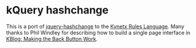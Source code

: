 kQuery hashchange
=================

This is a port of [jquery-hashchange](https://github.com/chrisleishman/jquery-hashchange) to the [Kynetx Rules Language](http://docs.kynetx.com/). Many thanks to Phil Windley for describing how to build a single page interface in [KBlog: Making the Back Button Work](http://www.windley.com/archives/2011/04/kblog_making_the_back_button_work.shtml).